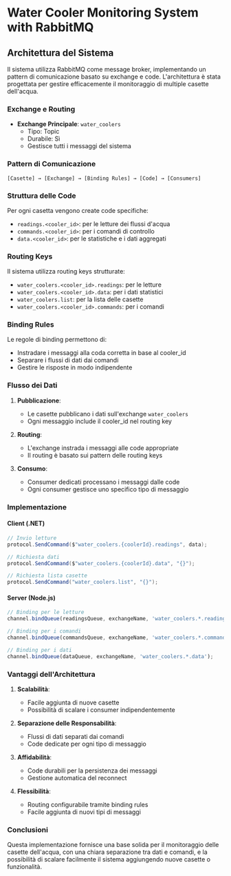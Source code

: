 # Water Cooler Monitoring System with RabbitMQ

## Architettura del Sistema

Il sistema utilizza RabbitMQ come message broker, implementando un pattern di comunicazione basato su exchange e code. L'architettura è stata progettata per gestire efficacemente il monitoraggio di multiple casette dell'acqua.

### Exchange e Routing

- **Exchange Principale**: `water_coolers`
  - Tipo: Topic
  - Durabile: Sì
  - Gestisce tutti i messaggi del sistema

### Pattern di Comunicazione

```
[Casette] → [Exchange] → [Binding Rules] → [Code] → [Consumers]
```

### Struttura delle Code

Per ogni casetta vengono create code specifiche:
- `readings.<cooler_id>`: per le letture dei flussi d'acqua
- `commands.<cooler_id>`: per i comandi di controllo
- `data.<cooler_id>`: per le statistiche e i dati aggregati

### Routing Keys

Il sistema utilizza routing keys strutturate:
- `water_coolers.<cooler_id>.readings`: per le letture
- `water_coolers.<cooler_id>.data`: per i dati statistici
- `water_coolers.list`: per la lista delle casette
- `water_coolers.<cooler_id>.commands`: per i comandi

### Binding Rules

Le regole di binding permettono di:
- Instradare i messaggi alla coda corretta in base al cooler_id
- Separare i flussi di dati dai comandi
- Gestire le risposte in modo indipendente

### Flusso dei Dati

1. **Pubblicazione**:
   - Le casette pubblicano i dati sull'exchange `water_coolers`
   - Ogni messaggio include il cooler_id nel routing key

2. **Routing**:
   - L'exchange instrada i messaggi alle code appropriate
   - Il routing è basato sui pattern delle routing keys

3. **Consumo**:
   - Consumer dedicati processano i messaggi dalle code
   - Ogni consumer gestisce uno specifico tipo di messaggio

### Implementazione

#### Client (.NET)
```csharp
// Invio letture
protocol.SendCommand($"water_coolers.{coolerId}.readings", data);

// Richiesta dati
protocol.SendCommand($"water_coolers.{coolerId}.data", "{}");

// Richiesta lista casette
protocol.SendCommand("water_coolers.list", "{}");
```

#### Server (Node.js)
```javascript
// Binding per le letture
channel.bindQueue(readingsQueue, exchangeName, 'water_coolers.*.readings');

// Binding per i comandi
channel.bindQueue(commandsQueue, exchangeName, 'water_coolers.*.commands');

// Binding per i dati
channel.bindQueue(dataQueue, exchangeName, 'water_coolers.*.data');
```

### Vantaggi dell'Architettura

1. **Scalabilità**:
   - Facile aggiunta di nuove casette
   - Possibilità di scalare i consumer indipendentemente

2. **Separazione delle Responsabilità**:
   - Flussi di dati separati dai comandi
   - Code dedicate per ogni tipo di messaggio

3. **Affidabilità**:
   - Code durabili per la persistenza dei messaggi
   - Gestione automatica del reconnect

4. **Flessibilità**:
   - Routing configurabile tramite binding rules
   - Facile aggiunta di nuovi tipi di messaggi

### Conclusioni

Questa implementazione fornisce una base solida per il monitoraggio delle casette dell'acqua, con una chiara separazione tra dati e comandi, e la possibilità di scalare facilmente il sistema aggiungendo nuove casette o funzionalità.
